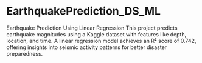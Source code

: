 # EarthquakePrediction_DS_ML
Earthquake Prediction Using Linear Regression This project predicts earthquake magnitudes using a Kaggle dataset with features like depth, location, and time. A linear regression model achieves an R² score of 0.742, offering insights into seismic activity patterns for better disaster preparedness.
